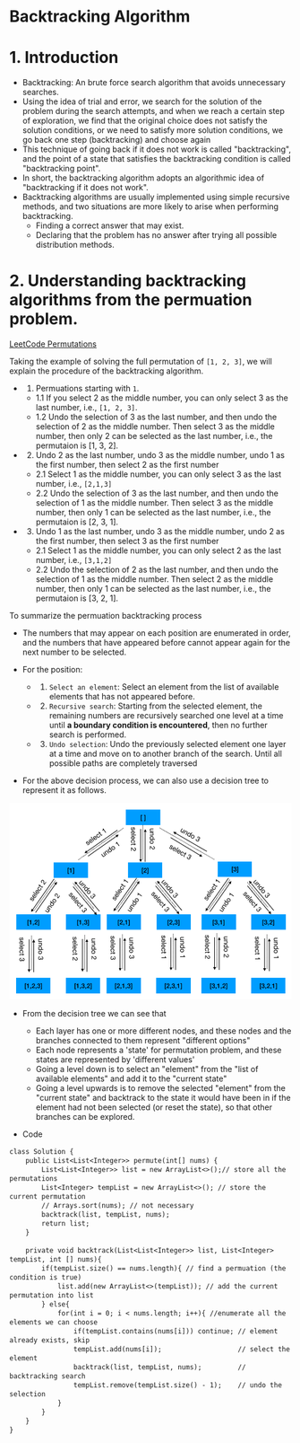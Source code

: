 # Backtracking Algorithm
# 1. Introduction
+ Backtracking: An brute force search algorithm that avoids unnecessary searches.  
+ Using the idea of trial and error, we search for the solution of the problem during the search attempts, and when we reach a certain step of exploration, we find that the original choice does not satisfy the solution conditions, or we need to satisfy more solution conditions, we go back one step (backtracking) and choose again
+ This technique of going back if it does not work is called "backtracking", and the point of a state that satisfies the backtracking condition is called "backtracking point".
+ In short, the backtracking algorithm adopts an algorithmic idea of "backtracking if it does not work".
+ Backtracking algorithms are usually implemented using simple recursive methods, and two situations are more likely to arise when performing backtracking.
  - Finding a correct answer that may exist.
  - Declaring that the problem has no answer after trying all possible distribution methods.

# 2. Understanding backtracking algorithms from the permuation problem.

[LeetCode Permutations](https://leetcode.com/problems/permutations/)

Taking the example of solving the full permutation of `[1, 2, 3]`, we will explain the procedure of the backtracking algorithm.
+ 1. Permuations starting with `1`.
  - 1.1 If you select 2 as the middle number, you can only select 3 as the last number, i.e., `[1, 2, 3]`.
  - 1.2 Undo the selection of 3 as the last number, and then undo the selection of 2 as the middle number. Then select 3 as the middle number, then only 2 can be selected as the last number, i.e., the permutaion is [1, 3, 2].

+ 2. Undo 2 as the last number, undo 3 as the middle number, undo 1 as the first number, then select 2 as the first number
  - 2.1 Select 1 as the middle number, you can only select 3 as the last number, i.e., `[2,1,3]`
  - 2.2 Undo the selection of 3 as the last number, and then undo the selection of 1 as the middle number. Then select 3 as the middle number, then only 1 can be selected as the last number, i.e., the permutaion is [2, 3, 1].

+ 3. Undo 1 as the last number, undo 3 as the middle number, undo 2 as the first number, then select 3 as the first number
  - 2.1 Select 1 as the middle number, you can only select 2 as the last number, i.e., `[3,1,2]`
  - 2.2 Undo the selection of 2 as the last number, and then undo the selection of 1 as the middle number. Then select 2 as the middle number, then only 1 can be selected as the last number, i.e., the permutaion is [3, 2, 1].

To summarize the permuation backtracking process
+ The numbers that may appear on each position are enumerated in order, and the numbers that have appeared before cannot appear again for the next number to be selected.
+ For the position:
  - 1. `Select an element`: Select an element from the list of available elements that has not appeared before.
  - 2. `Recursive search`: Starting from the selected element, the remaining numbers are recursively searched one level at a time until **a boundary condition is encountered**, then no further search is performed.
  - 3. `Undo selection`: Undo the previously selected element one layer at a time and move on to another branch of the search. Until all possible paths are completely traversed

+ For the above decision process, we can also use a decision tree to represent it as follows.

![above decision process](../Resources/permutation.png)

+ From the decision tree we can see that
  - Each layer has one or more different nodes, and these nodes and the branches connected to them represent "different options"
  - Each node represents a 'state' for permutation problem, and these states are represented by 'different values'
  - Going a level down is to select an "element" from the "list of available elements" and add it to the "current state"
  - Going a level upwards is to remove the selected "element" from the "current state" and backtrack to the state it would have been in if the element had not been selected (or reset the state), so that other branches can be explored.


+  Code

~~~~~
class Solution {
    public List<List<Integer>> permute(int[] nums) {
        List<List<Integer>> list = new ArrayList<>();// store all the permutations
        List<Integer> tempList = new ArrayList<>(); // store the current permutation
        // Arrays.sort(nums); // not necessary
        backtrack(list, tempList, nums);
        return list;
    }

    private void backtrack(List<List<Integer>> list, List<Integer> tempList, int [] nums){
        if(tempList.size() == nums.length){ // find a permuation (the condition is true)
            list.add(new ArrayList<>(tempList)); // add the current permutation into list
        } else{
            for(int i = 0; i < nums.length; i++){ //enumerate all the elements we can choose
                if(tempList.contains(nums[i])) continue; // element already exists, skip
                tempList.add(nums[i]);                   // select the element
                backtrack(list, tempList, nums);         // backtracking search
                tempList.remove(tempList.size() - 1);    // undo the selection
            }
        }
    } 
}
~~~~~
